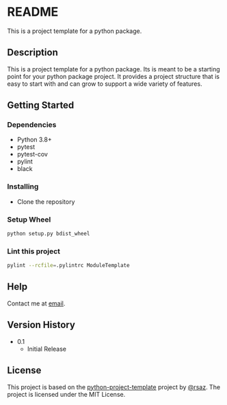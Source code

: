 # README

This is a project template for a python package.

## Description

This is a project template for a python package. Its is meant to be a starting point for your python package project. 
It provides a project structure that is easy to start with and can grow to support a wide variety of features.

## Getting Started

### Dependencies

-   Python 3.8+
-   pytest
-   pytest-cov
-   pylint
-   black

### Installing

-   Clone the repository

### Setup Wheel

```bash
python setup.py bdist_wheel
```

### Lint this project

```bash
pylint --rcfile=.pylintrc ModuleTemplate
```

## Help

Contact me at [email](malito:songmin.yu@outlook.com).

## Version History

-   0.1
    -   Initial Release

## License

This project is based on the [python-project-template](https://github.com/rsaz/python-project-template) project by [@rsaz](https://github.com/rsaz). 
The project is licensed under the MIT License.
